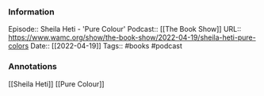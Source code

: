### Information

Episode:: Sheila Heti - 'Pure Colour'
Podcast:: [[The Book Show]]
URL:: https://www.wamc.org/show/the-book-show/2022-04-19/sheila-heti-pure-colors
Date:: [[2022-04-19]]
Tags:: #books 
#podcast


### Annotations

[[Sheila Heti]]
[[Pure Colour]]
